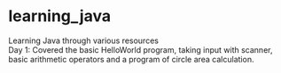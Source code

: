 # learning_java
Learning Java through various resources
<br>
Day 1: Covered the basic HelloWorld program, taking input with scanner, basic arithmetic operators and a program of circle area calculation. 